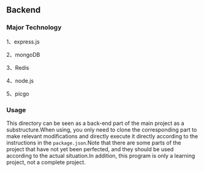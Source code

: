 ## Backend

### Major Technology

1、express.js

2、mongoDB

3、Redis

4、node.js

5、picgo

### Usage

This directory can be seen as a back-end part of the main project as a substructure.When using, you only need to clone the corresponding part to make relevant modifications and directly execute it directly according to the instructions in the `package.json`.Note that there are some parts of the project that have not yet been perfected, and they should be used according to the actual situation.In addition, this program is only a learning project, not a complete project.